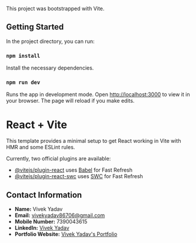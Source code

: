 This project was bootstrapped with Vite.

## Getting Started

In the project directory, you can run:

### `npm install`

Install the necessary dependencies.

### `npm run dev`

Runs the app in development mode.
Open [http://localhost:3000](http://localhost:3000) to view it in your browser.
The page will reload if you make edits.

# React + Vite

This template provides a minimal setup to get React working in Vite with HMR and some ESLint rules.

Currently, two official plugins are available:

- [@vitejs/plugin-react](https://github.com/vitejs/vite-plugin-react/blob/main/packages/plugin-react/README.md) uses [Babel](https://babeljs.io/) for Fast Refresh
- [@vitejs/plugin-react-swc](https://github.com/vitejs/vite-plugin-react-swc) uses [SWC](https://swc.rs/) for Fast Refresh

## Contact Information

- **Name:** Vivek Yadav
- **Email:** vivekyadav86706@gmail.com
- **Mobile Number:** 7390043615
- **LinkedIn:** [Vivek Yadav](https://www.linkedin.com/in/vivek-yadav73/)
- **Portfolio Website:** [Vivek Yadav's Portfolio](https://portfolio-vivekyadav.vercel.app/)

